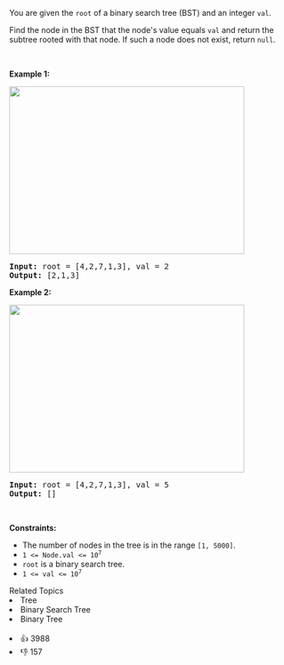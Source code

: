 <p>You are given the <code>root</code> of a binary search tree (BST) and an integer <code>val</code>.</p>

<p>Find the node in the BST that the node's value equals <code>val</code> and return the subtree rooted with that node. If such a node does not exist, return <code>null</code>.</p>

<p>&nbsp;</p> 
<p><strong>Example 1:</strong></p> 
<img alt="" src="https://assets.leetcode.com/uploads/2021/01/12/tree1.jpg" style="width: 422px; height: 302px;" /> 
<pre>
<strong>Input:</strong> root = [4,2,7,1,3], val = 2
<strong>Output:</strong> [2,1,3]
</pre>

<p><strong>Example 2:</strong></p> 
<img alt="" src="https://assets.leetcode.com/uploads/2021/01/12/tree2.jpg" style="width: 422px; height: 302px;" /> 
<pre>
<strong>Input:</strong> root = [4,2,7,1,3], val = 5
<strong>Output:</strong> []
</pre>

<p>&nbsp;</p> 
<p><strong>Constraints:</strong></p>

<ul> 
 <li>The number of nodes in the tree is in the range <code>[1, 5000]</code>.</li> 
 <li><code>1 &lt;= Node.val &lt;= 10<sup>7</sup></code></li> 
 <li><code>root</code> is a binary search tree.</li> 
 <li><code>1 &lt;= val &lt;= 10<sup>7</sup></code></li> 
</ul>

<div><div>Related Topics</div><div><li>Tree</li><li>Binary Search Tree</li><li>Binary Tree</li></div></div><br><div><li>👍 3988</li><li>👎 157</li></div>